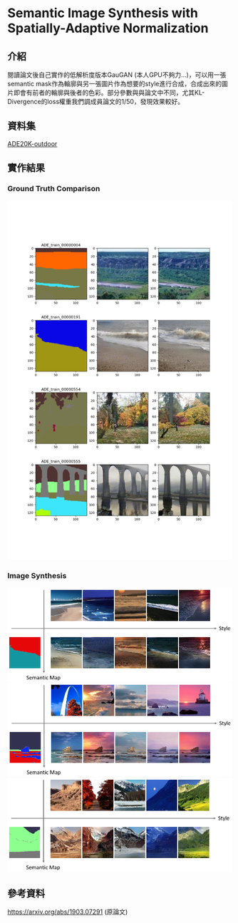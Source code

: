 # Semantic Image Synthesis with Spatially-Adaptive Normalization

## 介紹

閱讀論文後自己實作的低解析度版本GauGAN (本人GPU不夠力...)，可以用一張semantic mask作為輪廓與另一張圖片作為想要的style進行合成，合成出來的圖片即會有前者的輪廓與後者的色彩。部分參數與與論文中不同，尤其KL-Divergence的loss權重我們調成員論文的1/50，發現效果較好。

## 資料集

[ADE20K-outdoor](https://www.kaggle.com/datasets/residentmario/ade20k-outdoors)

## 實作結果

### Ground Truth Comparison

![](./report/Result_10_Test_300.png)

### Image Synthesis

![](./plot/Syn2.png)
![](./plot/Syn3.png)
![](./plot/Syn4.png)

## 參考資料
https://arxiv.org/abs/1903.07291 (原論文)